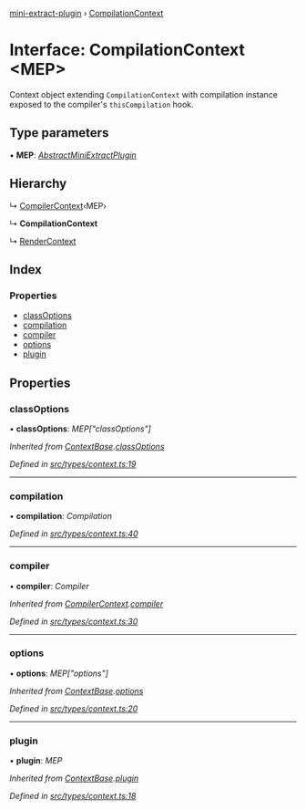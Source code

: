 [mini-extract-plugin](../README.md) › [CompilationContext](compilationcontext.md)

# Interface: CompilationContext <**MEP**>

Context object extending `CompilationContext` with compilation instance
exposed to the compiler's `thisCompilation` hook.

## Type parameters

▪ **MEP**: *[AbstractMiniExtractPlugin](abstractminiextractplugin.md)*

## Hierarchy

  ↳ [CompilerContext](compilercontext.md)‹MEP›

  ↳ **CompilationContext**

  ↳ [RenderContext](rendercontext.md)

## Index

### Properties

* [classOptions](compilationcontext.md#classoptions)
* [compilation](compilationcontext.md#compilation)
* [compiler](compilationcontext.md#compiler)
* [options](compilationcontext.md#options)
* [plugin](compilationcontext.md#plugin)

## Properties

###  classOptions

• **classOptions**: *MEP["classOptions"]*

*Inherited from [ContextBase](contextbase.md).[classOptions](contextbase.md#classoptions)*

*Defined in [src/types/context.ts:19](https://github.com/JuroOravec/mini-extract-plugin/blob/87f855a/src/types/context.ts#L19)*

___

###  compilation

• **compilation**: *Compilation*

*Defined in [src/types/context.ts:40](https://github.com/JuroOravec/mini-extract-plugin/blob/87f855a/src/types/context.ts#L40)*

___

###  compiler

• **compiler**: *Compiler*

*Inherited from [CompilerContext](compilercontext.md).[compiler](compilercontext.md#compiler)*

*Defined in [src/types/context.ts:30](https://github.com/JuroOravec/mini-extract-plugin/blob/87f855a/src/types/context.ts#L30)*

___

###  options

• **options**: *MEP["options"]*

*Inherited from [ContextBase](contextbase.md).[options](contextbase.md#options)*

*Defined in [src/types/context.ts:20](https://github.com/JuroOravec/mini-extract-plugin/blob/87f855a/src/types/context.ts#L20)*

___

###  plugin

• **plugin**: *MEP*

*Inherited from [ContextBase](contextbase.md).[plugin](contextbase.md#plugin)*

*Defined in [src/types/context.ts:18](https://github.com/JuroOravec/mini-extract-plugin/blob/87f855a/src/types/context.ts#L18)*
